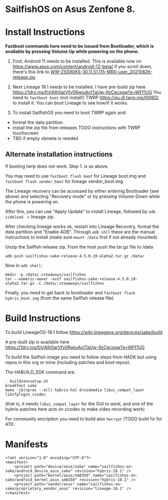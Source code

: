 
SailfishOS on Asus Zenfone 8.
===

Install Instructions
===
**Fastboot commands here need to be issued from Bootloader, which is available by pressing Volume Up while powering on the phone.**

1. First, Android 11 needs to be installed. This is available now on https://www.asus.com/content/android-12-beta/ if you scroll down, there's this link to [WW-ZS590KS-30.11.51.115-MR0-user_20210826-release.zip](https://dlcdnets.asus.com/pub/ASUS/ZenFone/ZS590KS/WW-ZS590KS-30.11.51.115-MR0-user_20210826-release.zip)

1. Next Lineage 18.1 needs to be installed. I have pre-build zip here https://1drv.ms/f/s!Alh0arVfv0RwiuActTaUw-9zCecxgw?e=WFf1UG 
You need to `fastboot boot` (not install!) TWRP  https://eu.dl.twrp.me/I006D/ to install it.
You can boot Lineage to see how/if it works. 

1. To install SailfishOS you need to boot TWRP again and:
- format the data partition
- install the zip file from releases TODO instructions with TWRP touchscreen
- TBD if empty vbmeta is needed

Alternate installation instructions
--
If booting twrp does not work.
Step 1. is as above.

You may need to use `fastboot flash boot` for Lineage boot.img and `fastboot flash vendor_boot` for lineage vendor_boot.img

The Lineage recovery can be accessed by either entering Bootloader (see above) and selecting "Recovery mode" or by pressing Volume-Down while the phone is powering on.

After this, you can use "Apply Update" to install Lineage, followed by `adb sideload ` + lineage zip.

After checking lineage works ok, restart into Lineage Recovery, format the data partition and "Enable ADB".
Through `adb shll` these are the manual instructions to install (make sure `mount /data` first if not already mounted).

Unzip the Sailfish release zip.
From the host push the tar.gz file to /data
```
adb push sailfishos-sake-release-4.5.0.19-alpha2.tar.gz /data/
```

Now in `adb shell`:
```
mkdir -p /data/.stowaways/sailfishos
tar --numeric-owner -xvzf sailfishos-sake-release-4.5.0.19-alpha2.tar.gz -C /data/.stowaways/sailfishos
```

Finally, you need to get back to bootloader and `fastboot flash hybris_boot.img` (from the same Sailfish release file).

Build Instructions
===
To build LineageOS-18.1 follow https://wiki.lineageos.org/devices/sake/build

A pre-built zip is available here https://1drv.ms/f/s!Alh0arVfv0RwiuActTaUw-9zCecxgw?e=WFf1UG

To build the Sailfish image you need to follow steps from HADK but using repos in this org or mine (including patches and boot repos).

The HABUILD_SDK command are: 
```
. build/envsetup.sh
breakfast sake
make -j$(nproc --all) hybris-hal droidmedia libui_compat_layer libsfplugin_ccodec
```
(that is, it needs `libui_compat_layer` for the GUI to work, and one of the hybris-patches here acts on ccodec to make video recording work)

For community encription you need to build also `hwcrypt` (TODO build fix for A11).

Manifests
===
```
<?xml version="1.0" encoding="UTF-8"?>
<manifest>
    <project path="device/asus/sake" name="sailfishos-on-sake/android_device_asus_sake" revision="hybris-18.1" />
    <project path="kernel/asus/sm8350" name="sailfishos-on-sake/android_kernel_asus_sm8350" revision="hybris-18.1" />
    <project path="vendor/asus" name="sailfishos-on-sake/proprietary_vendor_asus" revision="lineage-18.1" />
</manifest>
````
